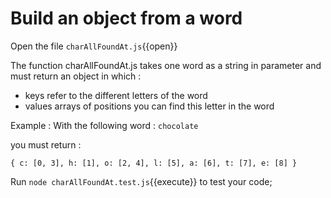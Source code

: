 # Build an object from a word

Open the file `charAllFoundAt.js`{{open}}

The function charAllFoundAt.js takes one word as a string in parameter and must return an object in which : 
- keys refer to the different letters of the word
- values arrays of positions you can find this letter in the word  

Example :
With the following word :
`chocolate`

you must return :

`
{
  c: [0, 3],
  h: [1],
  o: [2, 4],
  l: [5],
  a: [6],
  t: [7],
  e: [8]
}
` 

Run `node charAllFoundAt.test.js`{{execute}} to test your code;
